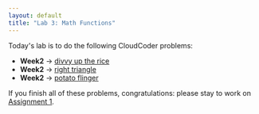 ```yaml
---
layout: default
title: "Lab 3: Math Functions"
---
```


Today's lab is to do the following CloudCoder problems:

-   <b>Week2</b> &rarr; <a href="https://cs.ycp.edu/cloudcoder/#exercise?c=8,p=211">divvy up the rice</a>
-   <b>Week2</b> &rarr; <a href="https://cs.ycp.edu/cloudcoder/#exercise?c=8,p=241">right triangle</a>
-   <b>Week2</b> &rarr; <a href="https://cs.ycp.edu/cloudcoder/#exercise?c=8,p=242">potato flinger</a>

If you finish all of these problems, congratulations: please stay to work on [Assignment 1](../assign/assign01.html).
